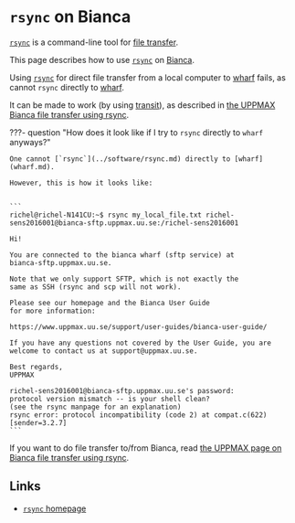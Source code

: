 # `rsync` on Bianca

[`rsync`](../software/rsync.md) is a command-line tool
for [file transfer](../cluster_guides/file_transfer.md).

This page describes how to use [`rsync`](../software/rsync.md) on [Bianca](bianca.md).

Using [`rsync`](../software/rsync.md) for direct file transfer
from a local computer to [wharf](wharf.md) fails, 
as cannot `rsync` directly to [wharf](wharf.md).

It can be made to work (by using [transit](transit.md)), as described in 
[the UPPMAX Bianca file transfer using rsync](bianca_file_transfer_using_rsync.md).


???- question "How does it look like if I try to `rsync` directly to `wharf` anyways?"

    One cannot [`rsync`](../software/rsync.md) directly to [wharf](wharf.md).

    However, this is how it looks like:


    ```
    richel@richel-N141CU:~$ rsync my_local_file.txt richel-sens2016001@bianca-sftp.uppmax.uu.se:/richel-sens2016001

    Hi!

    You are connected to the bianca wharf (sftp service) at
    bianca-sftp.uppmax.uu.se.

    Note that we only support SFTP, which is not exactly the
    same as SSH (rsync and scp will not work).

    Please see our homepage and the Bianca User Guide
    for more information:

    https://www.uppmax.uu.se/support/user-guides/bianca-user-guide/

    If you have any questions not covered by the User Guide, you are
    welcome to contact us at support@uppmax.uu.se.

    Best regards,
    UPPMAX

    richel-sens2016001@bianca-sftp.uppmax.uu.se's password:
    protocol version mismatch -- is your shell clean?
    (see the rsync manpage for an explanation)
    rsync error: protocol incompatibility (code 2) at compat.c(622) [sender=3.2.7]
    ```

If you want to do file transfer to/from Bianca, 
read [the UPPMAX page on Bianca file transfer using rsync](bianca_file_transfer_using_rsync.md).

## Links

- [`rsync` homepage](https://rsync.samba.org/)
